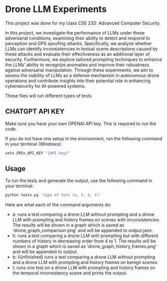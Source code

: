 # Drone LLM Experiments

This project was done for my class CSE 233: Advanced Computer Security. 

In this project, we investigate the performance of LLMs under these adversarial conditions, examining their ability to detect and respond to perception and GPS spoofing attacks. Specifically, we analyze whether LLMs can identify inconsistencies in textual scene descriptions caused by these attacks and evaluate their effectiveness as an additional layer of security. Furthermore, we explore tailored prompting techniques to enhance the LLMs’ ability to recognize anomalies and improve their robustness against adversarial manipulation. Through these experiments, we aim to assess the viability of LLMs as a defense mechanism in autonomous drone operations and contribute insights into their potential role in enhancing cybersecurity for AI-powered systems.

These files will run different types of tests

## CHATGPT API KEY

Make sure you have your own OPENAI API key. This is required to run the code.

If you do not have one setup in the environment, run the following command in your terminal (Windows):

```bash
setx OPEn_API_KEY "{API key}"
```

## Usage

To run the tests and generate the output, use the following command in your terminal:

```bash
python tests.py 'type of test (a, h, b, t)'
```

Here are what each of the command arguments do:
- a: runs a test comparing a drone LLM without prompting and a drone LLM with prompting and history frames on scenes with inconsistencies. The results will be shown in a graph which is saved as 'drone_graph_comparison.png' and will be appended to output.json.
- h: runs a test comparing a drone LLM with prompting but with different numbers of history in decreasing order from 4 to 1. The results will be shown in a graph which is saved as 'drone_graph_history_frames.png' and will be appended to output.
- b: (Unfinished) runs a test comparing a drone LLM without prompting and a drone LLM with prompting and history frames on benign scenes.
- t: runs one test on a drone LLM with prompting and history frames on the temporal inconsistency scene and prints the output.

